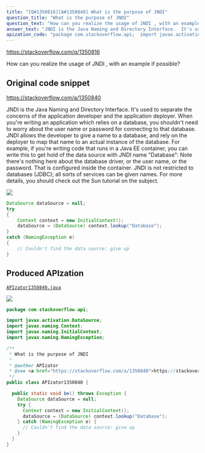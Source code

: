 ```yaml
---
title: "[Q#1350816][A#1350840] What is the purpose of JNDI"
question_title: "What is the purpose of JNDI"
question_text: "How can you realize the usage of JNDI , with an example if possible?"
answer_text: "JNDI is the Java Naming and Directory Interface.  It's used to separate the concerns of the application developer and the application deployer. When you're writing an application which relies on a database, you shouldn't need to worry about the user name or password for connecting to that database. JNDI allows the developer to give a name to a database, and rely on the deployer to map that name to an actual instance of the database. For example, if you're writing code that runs in a Java EE container, you can write this to get hold of the data source with JNDI name \"Database\": Note there's nothing here about the database driver, or the user name, or the password. That is configured inside the container. JNDI is not restricted to databases (JDBC); all sorts of services can be given names. For more details, you should check out the Sun tutorial on the subject."
apization_code: "package com.stackoverflow.api;  import javax.activation.DataSource; import javax.naming.Context; import javax.naming.InitialContext; import javax.naming.NamingException;  /**  * What is the purpose of JNDI  *  * @author APIzator  * @see <a href=\"https://stackoverflow.com/a/1350840\">https://stackoverflow.com/a/1350840</a>  */ public class APIzator1350840 {    public static void be() throws Exception {     DataSource dataSource = null;     try {       Context context = new InitialContext();       dataSource = (DataSource) context.lookup(\"Database\");     } catch (NamingException e) {       // Couldn't find the data source: give up     }   } }"
---
```


https://stackoverflow.com/q/1350816

How can you realize the usage of JNDI , with an example if possible?



## Original code snippet

https://stackoverflow.com/a/1350840

JNDI is the Java Naming and Directory Interface.  It&#x27;s used to separate the concerns of the application developer and the application deployer. When you&#x27;re writing an application which relies on a database, you shouldn&#x27;t need to worry about the user name or password for connecting to that database. JNDI allows the developer to give a name to a database, and rely on the deployer to map that name to an actual instance of the database.
For example, if you&#x27;re writing code that runs in a Java EE container, you can write this to get hold of the data source with JNDI name &quot;Database&quot;:
Note there&#x27;s nothing here about the database driver, or the user name, or the password. That is configured inside the container.
JNDI is not restricted to databases (JDBC); all sorts of services can be given names. For more details, you should check out the Sun tutorial on the subject.

<div class="code-logo"><img src="/stackoverflow.png" /></div>

```java
DataSource dataSource = null;
try
{
    Context context = new InitialContext();
    dataSource = (DataSource) context.lookup("Database");
}
catch (NamingException e)
{
    // Couldn't find the data source: give up
}
```

## Produced APIzation

[`APIzator1350840.java`](https://github.com/pasqualesalza/apization/raw/main/data/search/APIzator1350840.java)

<div class="code-logo"><img src="/apizator.png" /></div>

```java
package com.stackoverflow.api;

import javax.activation.DataSource;
import javax.naming.Context;
import javax.naming.InitialContext;
import javax.naming.NamingException;

/**
 * What is the purpose of JNDI
 *
 * @author APIzator
 * @see <a href="https://stackoverflow.com/a/1350840">https://stackoverflow.com/a/1350840</a>
 */
public class APIzator1350840 {

  public static void be() throws Exception {
    DataSource dataSource = null;
    try {
      Context context = new InitialContext();
      dataSource = (DataSource) context.lookup("Database");
    } catch (NamingException e) {
      // Couldn't find the data source: give up
    }
  }
}

```